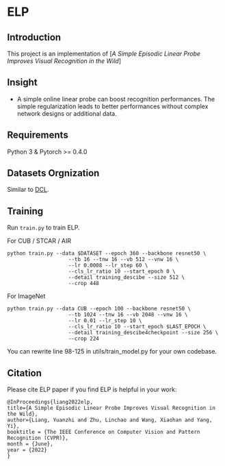 # ELP 

## Introduction

This project is an implementation of [*A Simple Episodic Linear Probe Improves Visual Recognition in the Wild*]

## Insight
* A simple online linear probe can boost recognition performances. The simple regularization leads to better performances without complex network designs or additional data.

## Requirements

Python 3 & Pytorch >= 0.4.0 

## Datasets Orgnization 

Similar to [DCL](https://github.com/JDAI-CV/DCL). 

## Training

Run `train.py` to train ELP.

For CUB / STCAR / AIR 

```shell
python train.py --data $DATASET --epoch 360 --backbone resnet50 \
                    --tb 16 --tnw 16 --vb 512 --vnw 16 \
                    --lr 0.0008 --lr_step 60 \
                    --cls_lr_ratio 10 --start_epoch 0 \
                    --detail training_descibe --size 512 \
                    --crop 448 
```

For ImageNet

```shell
python train.py --data CUB --epoch 100 --backbone resnet50 \
                    --tb 1024 --tnw 16 --vb 2048 --vnw 16 \
                    --lr 0.01 --lr_step 10 \
                    --cls_lr_ratio 10 --start_epoch $LAST_EPOCH \
                    --detail training_descibe4checkpoint --size 256 \
                    --crop 224 
```

You can rewrite line 98-125 in utils/train_model.py for your own codebase. 

## Citation
Please cite ELP paper if you find ELP is helpful in your work:
```
@InProceedings{liang2022elp,
title={A Simple Episodic Linear Probe Improves Visual Recognition in the Wild},
author={Liang, Yuanzhi and Zhu, Linchao and Wang, Xiaohan and Yang, Yi},
booktitle = {The IEEE Conference on Computer Vision and Pattern Recognition (CVPR)},
month = {June},
year = {2022}
}
```
